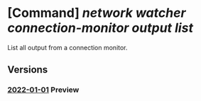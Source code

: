 # [Command] _network watcher connection-monitor output list_

List all output from a connection monitor.

## Versions

### [2022-01-01](/Resources/mgmt-plane/L3N1YnNjcmlwdGlvbnMve30vcmVzb3VyY2Vncm91cHMve30vcHJvdmlkZXJzL21pY3Jvc29mdC5uZXR3b3JrL25ldHdvcmt3YXRjaGVycy97fS9jb25uZWN0aW9ubW9uaXRvcnMve30=/2022-01-01.xml) **Preview**

<!-- mgmt-plane /subscriptions/{}/resourcegroups/{}/providers/microsoft.network/networkwatchers/{}/connectionmonitors/{} 2022-01-01 properties.outputs -->
